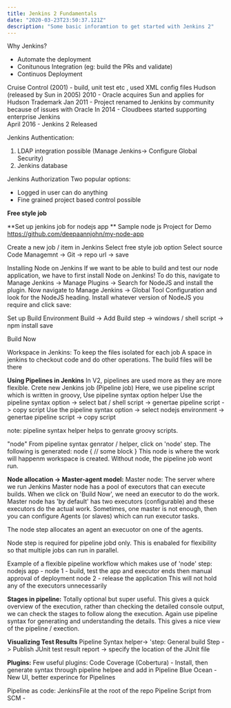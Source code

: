 ```yaml
---
title: Jenkins 2 Fundamentals
date: "2020-03-23T23:50:37.121Z"
description: "Some basic inforamtion to get started with Jenkins 2"
---
```


Why Jenkins?
* Automate the deployment
* Conitunous Integration (eg: build the PRs and validate)
* Continuos Deployment

Cruise Control (2001) - build, unit test etc , used XML config files
Hudson (released by Sun in 2005)
2010 - Oracle acquires Sun and applies for Hudson Trademark
Jan 2011 - Project renamed to Jenkins by community because of issues with Oracle
In 2014 - Cloudbees started supporting enterprise Jenkins  
April 2016 - Jenkins 2 Released

Jenkins Authentication:
1. LDAP integration possible (Manage Jenkins-> Configure Global Security)
2. Jenkins database

Jenkins Authorization
Two popular options:
* Logged in user can do anything
* Fine grained project based control possible

**Free style job**

**Set up jenkins job for nodejs app **
Sample node js Project for Demo
https://github.com/deepaannjohn/my-node-app

Create a new job / item in Jenkins
Select free style job option
Select source Code Managemnt -> Git -> repo url -> save

Installing Node on Jenkins
If we want to be able to build and test our node application, we have to first install Node on Jenkins! To do this, navigate to Manage Jenkins -> Manage Plugins -> Search for NodeJS and install the plugin.
Now navigate to Manage Jenkins -> Global Tool Configuration and look for the NodeJS heading. Install whatever version of NodeJS you require and click save:

Set up Build Environment 
Build -> Add Build step -> windows / shell script -> npm install
save

Build Now

Workspace in Jenkins:
To keep the files isolated for each job
A space in jenkins to checkout code and do other operations.
The build files will be there

**Using Pipelines in Jenkins**
In V2, pipelines are used more as they are more flexible.
Crete new Jenkins job (Pipeline job)
Here, we use pipeline script which is written in groovy, Use pipeline syntax option helper
Use the pipeline syntax option -> select bat / shell script -> genertae pipeline script -> copy script
Use the pipeline syntax option -> select nodejs environment -> genertae pipeline script -> copy script

note: pipeline syntax helper helps to genrate groovy scripts.

"node" 
From pipeline syntax genrator / helper, click on 'node' step. The following is generated:
node {
    // some block
}
This node is where the work will happenm workspace is created. Without node, the pipeline job wont run.

**Node allocation -> Master-agent model:**
Master node: The server where we run Jenkins
Master node has a pool of executors that can execute builds. When we click on 'Build Now', we need an executor to do the work. 
Master node has 'by default' has two executors (configurable) and these executors do the actual work. 
Sometimes, one master is not enough, then you can configure Agents (or slaves) which can run executor tasks. 

The node step allocates an agent an execuotor on one of the agents. 

Node step is required for pipeline jobd only. This is enabaled for flexibility so that multiple jobs can run in parallel. 

Example of a flexible pipeline workflow which makes use of 'node' step:
nodejs app - 
node 1 -  build, test the app and executor ends
then manual approval of deployment
node 2 - release the application 
This will not hold any of the executors unnecessarily

**Stages in pipeline:**
Totally optional but super useful.
This gives a quick overview of the execution, rather than checking the detailed console output, we can check the stages to follow along the execution.
Again use pipeline syntax for generating and understanding the details.
This gives a nice view of the pipeline / exection.

**Visualizing Test Results**
Pipeline Syntax helper-> 'step: General build Step -> Publish JUnit test result report -> specify the location of the JUnit file

**Plugins:**
Few useful plugins:
Code Coverage (Cobertura) - Install, then generate syntax through pipeline helpee and add in Pipeline
Blue Ocean - New UI, better experince for Pipelines

Pipeline as code:
JenkinsFile at the root of the repo
Pipeline  Script from SCM - 












